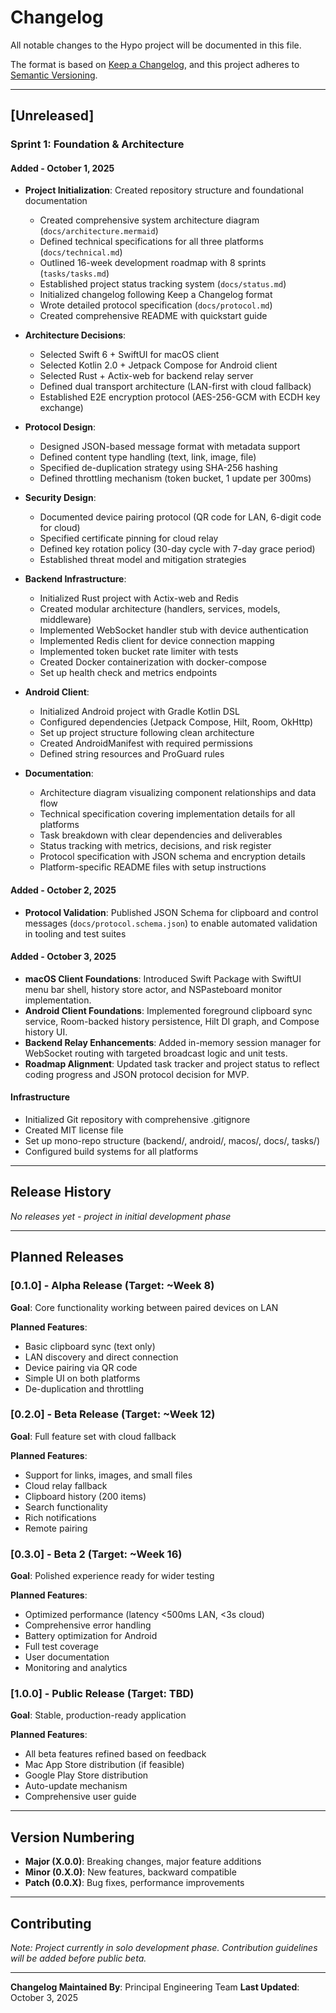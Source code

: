 # Changelog

All notable changes to the Hypo project will be documented in this file.

The format is based on [Keep a Changelog](https://keepachangelog.com/en/1.0.0/),
and this project adheres to [Semantic Versioning](https://semver.org/spec/v2.0.0.html).

---

## [Unreleased]

### Sprint 1: Foundation & Architecture

#### Added - October 1, 2025
- **Project Initialization**: Created repository structure and foundational documentation
  - Created comprehensive system architecture diagram (`docs/architecture.mermaid`)
  - Defined technical specifications for all three platforms (`docs/technical.md`)
  - Outlined 16-week development roadmap with 8 sprints (`tasks/tasks.md`)
  - Established project status tracking system (`docs/status.md`)
  - Initialized changelog following Keep a Changelog format
  - Wrote detailed protocol specification (`docs/protocol.md`)
  - Created comprehensive README with quickstart guide
  
- **Architecture Decisions**:
  - Selected Swift 6 + SwiftUI for macOS client
  - Selected Kotlin 2.0 + Jetpack Compose for Android client
  - Selected Rust + Actix-web for backend relay server
  - Defined dual transport architecture (LAN-first with cloud fallback)
  - Established E2E encryption protocol (AES-256-GCM with ECDH key exchange)
  
- **Protocol Design**:
  - Designed JSON-based message format with metadata support
  - Defined content type handling (text, link, image, file)
  - Specified de-duplication strategy using SHA-256 hashing
  - Defined throttling mechanism (token bucket, 1 update per 300ms)
  
- **Security Design**:
  - Documented device pairing protocol (QR code for LAN, 6-digit code for cloud)
  - Specified certificate pinning for cloud relay
  - Defined key rotation policy (30-day cycle with 7-day grace period)
  - Established threat model and mitigation strategies

- **Backend Infrastructure**:
  - Initialized Rust project with Actix-web and Redis
  - Created modular architecture (handlers, services, models, middleware)
  - Implemented WebSocket handler stub with device authentication
  - Implemented Redis client for device connection mapping
  - Implemented token bucket rate limiter with tests
  - Created Docker containerization with docker-compose
  - Set up health check and metrics endpoints

- **Android Client**:
  - Initialized Android project with Gradle Kotlin DSL
  - Configured dependencies (Jetpack Compose, Hilt, Room, OkHttp)
  - Set up project structure following clean architecture
  - Created AndroidManifest with required permissions
  - Defined string resources and ProGuard rules

- **Documentation**:
  - Architecture diagram visualizing component relationships and data flow
  - Technical specification covering implementation details for all platforms
  - Task breakdown with clear dependencies and deliverables
  - Status tracking with metrics, decisions, and risk register
  - Protocol specification with JSON schema and encryption details
  - Platform-specific README files with setup instructions

#### Added - October 2, 2025
- **Protocol Validation**: Published JSON Schema for clipboard and control messages (`docs/protocol.schema.json`) to enable automated validation in tooling and test suites

#### Added - October 3, 2025
- **macOS Client Foundations**: Introduced Swift Package with SwiftUI menu bar shell, history store actor, and NSPasteboard monitor implementation.
- **Android Client Foundations**: Implemented foreground clipboard sync service, Room-backed history persistence, Hilt DI graph, and Compose history UI.
- **Backend Relay Enhancements**: Added in-memory session manager for WebSocket routing with targeted broadcast logic and unit tests.
- **Roadmap Alignment**: Updated task tracker and project status to reflect coding progress and JSON protocol decision for MVP.

#### Infrastructure
- Initialized Git repository with comprehensive .gitignore
- Created MIT license file
- Set up mono-repo structure (backend/, android/, macos/, docs/, tasks/)
- Configured build systems for all platforms

---

## Release History

*No releases yet - project in initial development phase*

---

## Planned Releases

### [0.1.0] - Alpha Release (Target: ~Week 8)
**Goal**: Core functionality working between paired devices on LAN

**Planned Features**:
- Basic clipboard sync (text only)
- LAN discovery and direct connection
- Device pairing via QR code
- Simple UI on both platforms
- De-duplication and throttling

### [0.2.0] - Beta Release (Target: ~Week 12)
**Goal**: Full feature set with cloud fallback

**Planned Features**:
- Support for links, images, and small files
- Cloud relay fallback
- Clipboard history (200 items)
- Search functionality
- Rich notifications
- Remote pairing

### [0.3.0] - Beta 2 (Target: ~Week 16)
**Goal**: Polished experience ready for wider testing

**Planned Features**:
- Optimized performance (latency <500ms LAN, <3s cloud)
- Comprehensive error handling
- Battery optimization for Android
- Full test coverage
- User documentation
- Monitoring and analytics

### [1.0.0] - Public Release (Target: TBD)
**Goal**: Stable, production-ready application

**Planned Features**:
- All beta features refined based on feedback
- Mac App Store distribution (if feasible)
- Google Play Store distribution
- Auto-update mechanism
- Comprehensive user guide

---

## Version Numbering

- **Major (X.0.0)**: Breaking changes, major feature additions
- **Minor (0.X.0)**: New features, backward compatible
- **Patch (0.0.X)**: Bug fixes, performance improvements

---

## Contributing

*Note: Project currently in solo development phase. Contribution guidelines will be added before public beta.*

---

**Changelog Maintained By**: Principal Engineering Team
**Last Updated**: October 3, 2025

